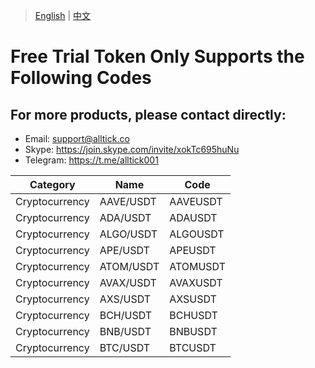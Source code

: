 > [English](./product_code_list_cryptocurrency.md) | [中文](./product_code_list_cryptocurrency_cn.md)

# Free Trial Token Only Supports the Following Codes

## For more products, please contact directly:<br/>
- Email: support@alltick.co
- Skype: https://join.skype.com/invite/xokTc695huNu
- Telegram: https://t.me/alltick001

| Category | Name      | Code      |
| -------- | --------- | --------- |
| Cryptocurrency | AAVE/USDT  | AAVEUSDT  |
| Cryptocurrency | ADA/USDT   | ADAUSDT   |
| Cryptocurrency | ALGO/USDT  | ALGOUSDT  |
| Cryptocurrency | APE/USDT   | APEUSDT   |
| Cryptocurrency | ATOM/USDT  | ATOMUSDT  |
| Cryptocurrency | AVAX/USDT  | AVAXUSDT  |
| Cryptocurrency | AXS/USDT   | AXSUSDT   |
| Cryptocurrency | BCH/USDT   | BCHUSDT   |
| Cryptocurrency | BNB/USDT   | BNBUSDT   |
| Cryptocurrency | BTC/USDT   | BTCUSDT   |
